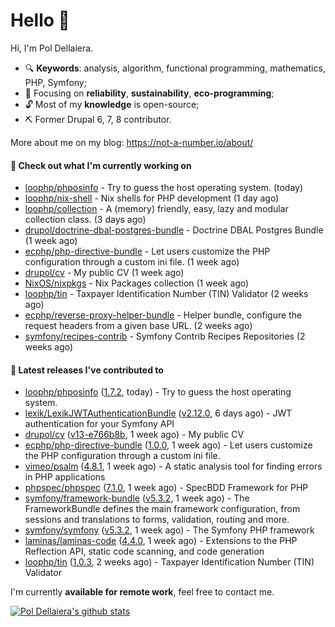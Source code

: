 # Hello 👋

Hi, I'm Pol Dellaiera.

- 🔍 **Keywords**: analysis, algorithm, functional programming, mathematics, PHP, Symfony;
- 🎯 Focusing on **reliability**, **sustainability**, **eco-programming**;
- 🔓 Most of my **knowledge** is open-source;
- ⛏️ Former Drupal 6, 7, 8 contributor.

More about me on my blog: https://not-a-number.io/about/

#### 👷 Check out what I'm currently working on

- [loophp/phposinfo](https://github.com/loophp/phposinfo) - Try to guess the host operating system. (today)
- [loophp/nix-shell](https://github.com/loophp/nix-shell) - Nix shells for PHP development (1 day ago)
- [loophp/collection](https://github.com/loophp/collection) - A (memory) friendly, easy, lazy and modular collection class. (3 days ago)
- [drupol/doctrine-dbal-postgres-bundle](https://github.com/drupol/doctrine-dbal-postgres-bundle) - Doctrine DBAL Postgres Bundle (1 week ago)
- [ecphp/php-directive-bundle](https://github.com/ecphp/php-directive-bundle) - Let users customize the PHP configuration through a custom ini file. (1 week ago)
- [drupol/cv](https://github.com/drupol/cv) - My public CV (1 week ago)
- [NixOS/nixpkgs](https://github.com/NixOS/nixpkgs) - Nix Packages collection (1 week ago)
- [loophp/tin](https://github.com/loophp/tin) - Taxpayer Identification Number (TIN) Validator (2 weeks ago)
- [ecphp/reverse-proxy-helper-bundle](https://github.com/ecphp/reverse-proxy-helper-bundle) - Helper bundle, configure the request headers from a given base URL. (2 weeks ago)
- [symfony/recipes-contrib](https://github.com/symfony/recipes-contrib) - Symfony Contrib Recipes Repositories (2 weeks ago)

#### 🔭 Latest releases I've contributed to

- [loophp/phposinfo](https://github.com/loophp/phposinfo) ([1.7.2](https://github.com/loophp/phposinfo/releases/tag/1.7.2), today) - Try to guess the host operating system.
- [lexik/LexikJWTAuthenticationBundle](https://github.com/lexik/LexikJWTAuthenticationBundle) ([v2.12.0](https://github.com/lexik/LexikJWTAuthenticationBundle/releases/tag/v2.12.0), 6 days ago) - JWT authentication for your Symfony API
- [drupol/cv](https://github.com/drupol/cv) ([v13-e766b8b](https://github.com/drupol/cv/releases/tag/v13-e766b8b), 1 week ago) - My public CV
- [ecphp/php-directive-bundle](https://github.com/ecphp/php-directive-bundle) ([1.0.0](https://github.com/ecphp/php-directive-bundle/releases/tag/1.0.0), 1 week ago) - Let users customize the PHP configuration through a custom ini file.
- [vimeo/psalm](https://github.com/vimeo/psalm) ([4.8.1](https://github.com/vimeo/psalm/releases/tag/4.8.1), 1 week ago) - A static analysis tool for finding errors in PHP applications
- [phpspec/phpspec](https://github.com/phpspec/phpspec) ([7.1.0](https://github.com/phpspec/phpspec/releases/tag/7.1.0), 1 week ago) - SpecBDD Framework for PHP
- [symfony/framework-bundle](https://github.com/symfony/framework-bundle) ([v5.3.2](https://github.com/symfony/framework-bundle/releases/tag/v5.3.2), 1 week ago) - The FrameworkBundle defines the main framework configuration, from sessions and translations to forms, validation, routing and more.
- [symfony/symfony](https://github.com/symfony/symfony) ([v5.3.2](https://github.com/symfony/symfony/releases/tag/v5.3.2), 1 week ago) - The Symfony PHP framework
- [laminas/laminas-code](https://github.com/laminas/laminas-code) ([4.4.0](https://github.com/laminas/laminas-code/releases/tag/4.4.0), 1 week ago) - Extensions to the PHP Reflection API, static code scanning, and code generation
- [loophp/tin](https://github.com/loophp/tin) ([1.0.3](https://github.com/loophp/tin/releases/tag/1.0.3), 2 weeks ago) - Taxpayer Identification Number (TIN) Validator

I'm currently **available for remote work**, feel free to contact me.

[![Pol Dellaiera's github stats](https://github-readme-stats.vercel.app/api?username=drupol&count_private=true&show_icons=true)](https://github.com/drupol)
